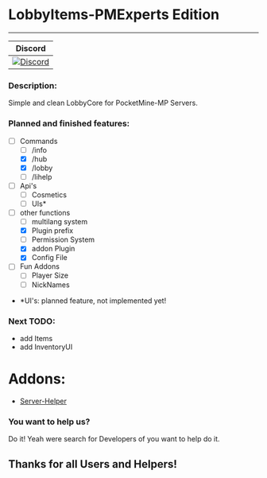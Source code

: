 # LobbyItems-PMExperts Edition
---
| Discord |
| :-----: |
[![Discord](https://img.shields.io/badge/chat-on%20discord-7289da.svg)](https://discord.gg/M7aQfm) |

### Description:
Simple and clean LobbyCore for PocketMine-MP Servers.

### Planned and finished features:
- [ ] Commands
    - [ ] /info
    - [x] /hub
    - [x] /lobby
    - [ ] /lihelp
- [ ] Api's
    - [ ] Cosmetics
    - [ ] UIs*
- [ ] other functions
    - [ ] multilang system
    - [x] Plugin prefix
    - [ ] Permission System
    - [x] addon Plugin
    - [x] Config File
- [ ] Fun Addons
    - [ ] Player Size
    - [ ] NickNames
* *UI's: planned feature, not implemented yet!

### Next TODO:
- add Items
- add InventoryUI

# Addons:

- [Server-Helper](https://github.com/PMExpertsDE/Server-Helper)

### You want to help us?
Do it! Yeah were search for Developers of you want to help do it.

## Thanks for all Users and Helpers!
